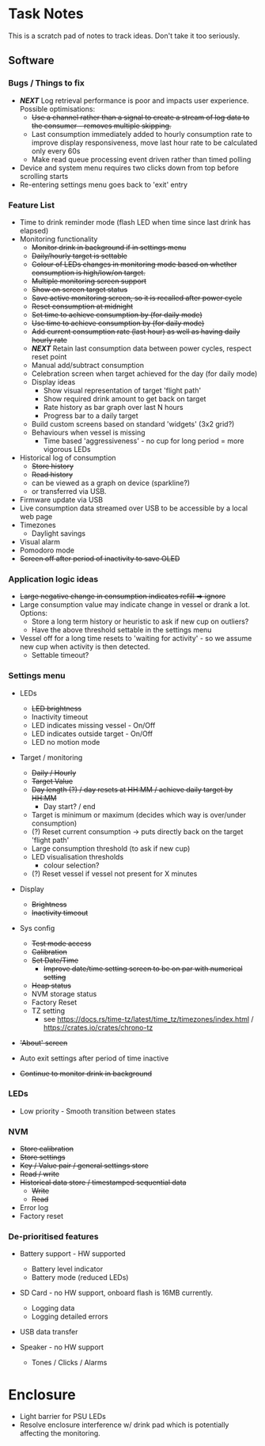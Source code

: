 # Task Notes

This is a scratch pad of notes to track ideas. Don't take it too seriously.

## Software

### Bugs / Things to fix

* ***NEXT*** Log retrieval performance is poor and impacts user experience. Possible optimisations:
    * ~~Use a channel rather than a signal to create a stream of log data to the consumer - removes multiple skipping.~~
    * Last consumption immediately added to hourly consumption rate to improve display responsiveness, move last hour
      rate to be calculated only every 60s
    * Make read queue processing event driven rather than timed polling
* Device and system menu requires two clicks down from top before scrolling starts
* Re-entering settings menu goes back to 'exit' entry

### Feature List

* Time to drink reminder mode (flash LED when time since last drink has elapsed)
* Monitoring functionality
    * ~~Monitor drink in background if in settings menu~~
    * ~~Daily/hourly target is settable~~
    * ~~Colour of LEDs changes in monitoring mode based on whether consumption is high/low/on target.~~
    * ~~Multiple monitoring screen support~~
    * ~~Show on screen target status~~
    * ~~Save active monitoring screen, so it is recalled after power cycle~~
    * ~~Reset consumption at midnight~~
    * ~~Set time to achieve consumption by (for daily mode)~~
    * ~~Use time to achieve consumption by (for daily mode)~~
    * ~~Add current consumption rate (last hour) as well as having daily hourly rate~~
    * ***NEXT*** Retain last consumption data between power cycles, respect reset point
    * Manual add/subtract consumption
    * Celebration screen when target achieved for the day (for daily mode)
    * Display ideas
        * Show visual representation of target 'flight path'
        * Show required drink amount to get back on target
        * Rate history as bar graph over last N hours
        * Progress bar to a daily target
    * Build custom screens based on standard 'widgets' (3x2 grid?)
    * Behaviours when vessel is missing
        * Time based 'aggressiveness' - no cup for long period = more vigorous LEDs
* Historical log of consumption
    * ~~Store history~~
    * ~~Read history~~
    * can be viewed as a graph on device (sparkline?)
    * or transferred via USB.
* Firmware update via USB
* Live consumption data streamed over USB to be accessible by a local web page
* Timezones
    * Daylight savings
* Visual alarm
* Pomodoro mode
* ~~Screen off after period of inactivity to save OLED~~

### Application logic ideas

* ~~Large negative change in consumption indicates refill => ignore~~
* Large consumption value may indicate change in vessel or drank a lot. Options:
    * Store a long term history or heuristic to ask if new cup on outliers?
    * Have the above threshold settable in the settings menu
* Vessel off for a long time resets to 'waiting for activity' - so we assume new cup when activity is then detected.
    * Settable timeout?

### Settings menu

* LEDs
    * ~~LED brightness~~
    * Inactivity timeout
    * LED indicates missing vessel - On/Off
    * LED indicates outside target - On/Off
    * LED no motion mode
* Target / monitoring
    * ~~Daily / Hourly~~
    * ~~Target Value~~
    * ~~Day length (?) / day resets at HH:MM / achieve daily target by HH:MM~~
        * Day start? / end
    * Target is minimum or maximum (decides which way is over/under consumption)
    * (?) Reset current consumption -> puts directly back on the target 'flight path'
    * Large consumption threshold (to ask if new cup)
    * LED visualisation thresholds
        * colour selection?
    * (?) Reset vessel if vessel not present for X minutes
* Display
    * ~~Brightness~~
    * ~~Inactivity timeout~~
* Sys config
    * ~~Test mode access~~
    * ~~Calibration~~
    * ~~Set Date/Time~~
        * ~~Improve date/time setting screen to be on par with numerical setting~~
    * ~~Heap status~~
    * NVM storage status
    * Factory Reset
    * TZ setting
        * see https://docs.rs/time-tz/latest/time_tz/timezones/index.html / https://crates.io/crates/chrono-tz

* ~~'About' screen~~
* Auto exit settings after period of time inactive
* ~~Continue to monitor drink in background~~

### LEDs

* Low priority - Smooth transition between states

### NVM

* ~~Store calibration~~
* ~~Store settings~~
* ~~Key / Value pair / general settings store~~
* ~~Read / write~~
* ~~Historical data store / timestamped sequential data~~
    * ~~Write~~
    * ~~Read~~
* Error log
* Factory reset

### De-prioritised features

* Battery support - HW supported
    * Battery level indicator
    * Battery mode (reduced LEDs)

* SD Card - no HW support, onboard flash is 16MB currently.
    * Logging data
    * Logging detailed errors

* USB data transfer

* Speaker - no HW support
    * Tones / Clicks / Alarms

# Enclosure

* Light barrier for PSU LEDs
* Resolve enclosure interference w/ drink pad which is potentially affecting the monitoring.
